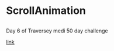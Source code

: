 # ScrollAnimation
##
Day 6 of Traversey medi 50 day challenge

[link]( https://inezmallandain.github.io/ScrollAnimation/)